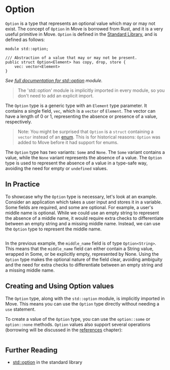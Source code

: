 # Option

`Option` is a type that represents an optional value which may or may not exist. The concept of
`Option` in Move is borrowed from Rust, and it is a very useful primitive in Move. `Option` is
defined in the [Standard Library](./standard-library), and is defined as follows:

```move
module std::option;

/// Abstraction of a value that may or may not be present.
public struct Option<Element> has copy, drop, store {
    vec: vector<Element>
}
```

_See [full documentation for std::option][option-stdlib] module._

> The 'std::option' module is implicitly imported in every module, so you don't need to add an
> explicit import.

The `Option` type is a generic type with an `Element` type parameter. It contains a single field,
`vec`, which is a `vector` of `Element`. The vector can have a length of 0 or 1, representing the
absence or presence of a value, respectively.

> Note: You might be surprised that `Option` is a `struct` containing a `vector` instead of an
> [enum][enum-reference]. This is for historical reasons: `Option` was added to Move before it had
> support for enums.

The `Option` type has two variants: `Some` and `None`. The `Some` variant contains a value, while
the `None` variant represents the absence of a value. The `Option` type is used to represent the
absence of a value in a type-safe way, avoiding the need for empty or `undefined` values.

## In Practice

To showcase why the `Option` type is necessary, let's look at an example. Consider an application
which takes a user input and stores it in a variable. Some fields are required, and some are
optional. For example, a user's middle name is optional. While we could use an empty string to
represent the absence of a middle name, it would require extra checks to differentiate between an
empty string and a missing middle name. Instead, we can use the `Option` type to represent the
middle name.

```move file=packages/samples/sources/move-basics/option.move anchor=registry

```

In the previous example, the `middle_name` field is of type `Option<String>`. This means that the
`middle_name` field can either contain a String value, wrapped in Some, or be explicitly empty,
represented by None. Using the `Option` type makes the optional nature of the field clear, avoiding
ambiguity and the need for extra checks to differentiate between an empty string and a missing
middle name.

## Creating and Using Option values

The `Option` type, along with the `std::option` module, is implicitly imported in Move. This means
you can use the `Option` type directly without needing a `use` statement.

To create a value of the `Option` type, you can use the `option::some` or `option::none` methods.
`Option` values also support several operations (borrowing will be discussed in the
[references](references#references-1) chapter):

```move file=packages/samples/sources/move-basics/option.move anchor=usage

```

## Further Reading

- [std::option][option-stdlib] in the standard library

[enum-reference]: ./../../reference/enums
[option-stdlib]: https://docs.sui.io/references/framework/std/option
